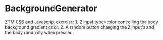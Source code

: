 # BackgroundGenerator
ZTM CSS and Javascript exercise: 1. 2 input type=color controlling the body background gradient color. 2. A random button changing the 2 input's and the body randomly when pressed      
